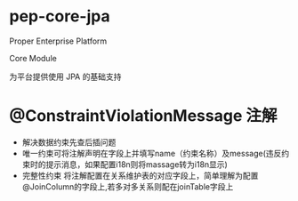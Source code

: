 pep-core-jpa
========

Proper Enterprise Platform

Core Module

为平台提供使用 JPA 的基础支持

# @ConstraintViolationMessage 注解
  - 解决数据约束先查后插问题
  - 唯一约束可将注解声明在字段上并填写name（约束名称）及message(违反约束时的提示消息，如果配置i18n则将massage转为i18n显示)
  - 完整性约束 将注解配置在关系维护表的对应字段上，简单理解为配置@JoinColumn的字段上,若多对多关系则配在joinTable字段上
